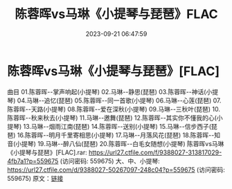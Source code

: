 ﻿---
title: 陈蓉晖vs马琳《小提琴与琵琶》FLAC
date: 2023-09-21 06:47:59
categories: 古典音乐、新世纪、纯音雅乐
tags: 纯音雅乐
---
# 陈蓉晖vs马琳《小提琴与琵琶》[FLAC]

曲目
01.陈蓉晖--掌声响起(小提琴)
02.马琳--静思(琵琶)
03.陈蓉晖--神话(小提琴)
04.马琳--追忆(琵琶)
05.陈蓉晖--同一首歌(小提琴)
06.马琳--心莲(琵琶)
07.陈蓉晖--天路(小提琴)
08.陈蓉晖--爱在深秋(小提琴)
09.马琳--三秋叶(琵琶)
10.陈蓉晖--秋来秋去(小提琴)
11.马琳--邀舞(琵琶)
12.陈蓉晖--其实你不懂我的心(小提琴)
13.马琳--烟雨江南(琵琶)
14.陈蓉晖--送别(小提琴)
15.马琳--信步西子(琵琶)
16.陈蓉晖--明月千里寄相思(小提琴)
17.马琳--月落风花(琵琶)
18.陈蓉晖--知音(小提琴)
19.马琳--醉八仙(琵琶)
20.陈蓉晖--白毛女随想(小提琴)
陈蓉晖vs马琳《小提琴与琵琶》[FLAC].rar: https://url27.ctfile.com/f/9388027-313817029-4fb7a1?p=559675
(访问密码: 559675)
大、中、小提琴: https://url27.ctfile.com/d/9388027-50267097-248c04?p=559675
(访问密码: 559675)
原文：[链接](https://blog.sina.com.cn/s/blog_1647c7e76010313hy.html)